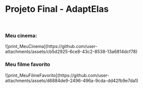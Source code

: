 <h1>Projeto Final - AdaptElas</h1>
<div style="display: inline_block"><br>

<h3>Meu cinema: </h3>
![print_MeuCinema](https://github.com/user-attachments/assets/cb5d2925-6ce8-43c2-8538-13a6814dcf78)

<h3>Meu filme favorito</h3>
![print_MeuFilmeFavorito](https://github.com/user-attachments/assets/d6884de9-2496-496a-9cda-dd42fb9e7da1)
